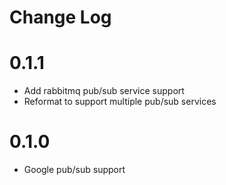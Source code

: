 # Change Log

# 0.1.1
- Add rabbitmq pub/sub service support
- Reformat to support multiple pub/sub services

# 0.1.0
- Google pub/sub support